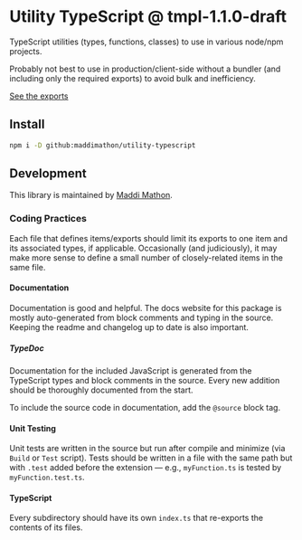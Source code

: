 <!--README_HEADER-->
# Utility TypeScript @ tmpl-1.1.0-draft
<!--/README_HEADER-->

<!--CURRENT_DESC-->
TypeScript utilities (types, functions, classes) to use in various node/npm projects.
<!--/CURRENT_DESC-->

Probably not best to use in production/client-side without a bundler (and
including only the required exports) to avoid bulk and inefficiency.

<a href="___CURRENT_URL___/modules.html" class="button">See the exports</a>



## Install

```sh
npm i -D github:maddimathon/utility-typescript
```


## Development

This library is maintained by [Maddi Mathon](https://www.maddimathon.com).


### Coding Practices

Each file that defines items/exports should limit its exports to one item and
its associated types, if applicable.  Occasionally (and judiciously), it may
make more sense to define a small number of closely-related items in the same
file.

#### Documentation

Documentation is good and helpful.  The docs website for this package is mostly
auto-generated from block comments and typing in the source.  Keeping the readme
and changelog up to date is also important.

##### TypeDoc

Documentation for the included JavaScript is generated from the TypeScript types
and block comments in the source.  Every new addition should be thoroughly
documented from the start.

To include the source code in documentation, add the `@source` block tag.

#### Unit Testing

Unit tests are written in the source but run after compile and minimize (via
`Build` or `Test` script).  Tests should be written in a file with the same path
but with `.test` added before the extension — e.g., `myFunction.ts` is tested by
`myFunction.test.ts`.

#### TypeScript

Every subdirectory should have its own `index.ts` that re-exports the contents
of its files.